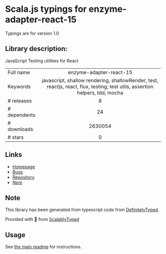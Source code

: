
# Scala.js typings for enzyme-adapter-react-15

Typings are for version 1.0

## Library description:
JavaScript Testing utilities for React

|                    |                 |
| ------------------ | :-------------: |
| Full name          | enzyme-adapter-react-15 |
| Keywords           | javascript, shallow rendering, shallowRender, test, reactjs, react, flux, testing, test utils, assertion helpers, tdd, mocha |
| # releases         | 8 |
| # dependents       | 24 |
| # downloads        | 2630054 |
| # stars            | 0 |

## Links
- [Homepage](https://enzymejs.github.io/enzyme/)
- [Bugs](https://github.com/enzymejs/enzyme/issues)
- [Repository](https://github.com/enzymejs/enzyme)
- [Npm](https://www.npmjs.com/package/enzyme-adapter-react-15)
    


## Note
This library has been generated from typescript code from [DefinitelyTyped](https://definitelytyped.org).

Provided with :purple_heart: from [ScalablyTyped](https://github.com/oyvindberg/ScalablyTyped)

## Usage
See [the main readme](../../readme.md) for instructions.


